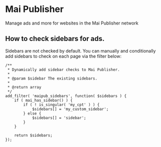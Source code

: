# Mai Publisher
Manage ads and more for websites in the Mai Publisher network

## How to check sidebars for ads.
Sidebars are not checked by default. You can manually and conditionally add sidebars to check on each page via the filter below:
```
/**
 * Dynamically add sidebar checks to Mai Publisher.
 *
 * @param $sidebar The existing sidebars.
 *
 * @return array
 */
add_filter( 'maipub_sidebars', function( $sidebars ) {
	if ( mai_has_sidebar() ) {
		if ( ! is_singular( 'my_cpt' ) ) {
			$sidebars[] = 'my_custom_sidebar';
		} else {
			$sidebars[] = 'sidebar';
		}
	}

	return $sidebars;
});
```